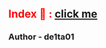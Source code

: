 # <h2 style="color: red;">Index 📱 : [click me](https://kah3vich.github.io/Armor/projects/armor/public/index.html)</h2>

### Author - de1ta01
